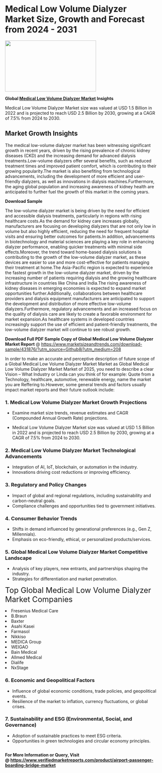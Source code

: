 <H1>Medical Low Volume Dialyzer Market Size, Growth and Forecast from 2024 - 2031</H1><img class="aligncenter size-medium wp-image-584254" src="https://thirdeyenews.in/wp-content/uploads/2024/09/Global-Market-Research-300x168.jpeg" alt="" width="300" height="168" /><p><strong>Global&nbsp;<a href="https://www.marketsizeandtrends.com/download-sample/431876/?utm_source=Github8j?utm_medium=208">Medical Low Volume Dialyzer Market</a> Insights</strong></p><p>Medical Low Volume Dialyzer Market size was valued at USD 1.5 Billion in 2022 and is projected to reach USD 2.5 Billion by 2030, growing at a CAGR of 7.5% from 2024 to 2030.</p><p><h2>Market Growth Insights</h2> <p>The medical low-volume dialyzer market has been witnessing significant growth in recent years, driven by the rising prevalence of chronic kidney diseases (CKD) and the increasing demand for advanced dialysis treatments.Low-volume dialyzers offer several benefits, such as reduced treatment times and improved patient comfort, which is contributing to their growing popularity.The market is also benefiting from technological advancements, including the development of more efficient and user-friendly dialyzers, as well as innovations in dialysis machines.Furthermore, the aging global population and increasing awareness of kidney health are anticipated to further fuel the growth of this market in the coming years.</p> <p><strong>Download Sample</strong></p> <p>The low-volume dialyzer market is being driven by the need for efficient and accessible dialysis treatments, particularly in regions with rising healthcare costs.As the demand for kidney care increases globally, manufacturers are focusing on developing dialyzers that are not only low in volume but also highly efficient, reducing the need for frequent hospital visits and ensuring better outcomes for patients.In addition, advancements in biotechnology and material sciences are playing a key role in enhancing dialyzer performance, enabling quicker treatments with minimal side effects.Moreover, the trend toward home-based dialysis solutions is contributing to the growth of the low-volume dialyzer market, as these devices are easier to use and more cost-effective for patients managing their treatment at home.The Asia-Pacific region is expected to experience the fastest growth in the low-volume dialyzer market, driven by the increasing number of patients requiring dialysis and the growing healthcare infrastructure in countries like China and India.The rising awareness of kidney diseases in emerging economies is expected to expand market opportunities further.Additionally, collaborations between healthcare providers and dialysis equipment manufacturers are anticipated to support the development and distribution of more effective low-volume dialyzers.Furthermore, regulatory advancements and an increased focus on the quality of dialysis care are likely to create a favorable environment for market expansion.As healthcare systems in developed countries increasingly support the use of efficient and patient-friendly treatments, the low-volume dialyzer market will continue to see robust growth.<p><span class=""><strong>Download Full PDF Sample Copy of Global Medical Low Volume Dialyzer Market Report</strong> @ <a href="https://www.marketsizeandtrends.com/download-sample/431876/?utm_source=Github8j?utm_medium=208" target="_blank">https://www.marketsizeandtrends.com/download-sample/431876/?utm_source=Github8j?utm_medium=208</a></span></p><p>In order to make an accurate and perceptive description of future scope of a Global&nbsp;Medical Low Volume Dialyzer Market Market as Global&nbsp;Medical Low Volume Dialyzer Market Market of 2025, you need to describe a clear Vision &ndash; What Industry or Linda can you think of for example: Quote from a Technology, healthcare, automotive, renewable energy, name the market you are Reffering to.However, some general trends and factors usually impact market reports and their future outlook include:</p><h3>1.&nbsp;<strong>Medical Low Volume Dialyzer Market Growth Projections</strong></h3><ul><li>Examine market size trends, revenue estimates and CAGR (Compounded Annual Growth Rate) projections.</li><li><p>Medical Low Volume Dialyzer Market size was valued at USD 1.5 Billion in 2022 and is projected to reach USD 2.5 Billion by 2030, growing at a CAGR of 7.5% from 2024 to 2030.</p></li></ul><h3>2.&nbsp;<strong>Medical Low Volume Dialyzer Market Technological Advancements</strong></h3><ul><li>Integration of AI, IoT, blockchain, or automation in the industry.</li><li>Innovations driving cost reductions or improving efficiency.</li></ul><h3>3.&nbsp;<strong>Regulatory and Policy Changes</strong></h3><ul><li>Impact of global and regional regulations, including sustainability and carbon-neutral goals.</li><li>Compliance challenges and opportunities tied to government initiatives.</li></ul><h3>4.&nbsp;<strong>Consumer Behavior Trends</strong></h3><ul><li>Shifts in demand influenced by generational preferences (e.g., Gen Z, Millennials).</li><li>Emphasis on eco-friendly, ethical, or personalized products/services.</li></ul><h3>5.&nbsp;<strong>Global Medical Low Volume Dialyzer Market Competitive Landscape</strong></h3><ul><li>Analysis of key players, new entrants, and partnerships shaping the industry.</li><li>Strategies for differentiation and market penetration.</li></ul><p data-pm-slice="1 1 []"><span style="color: inherit; font-family: inherit; font-size: 25px;">Top Global Medical Low Volume Dialyzer Market Companies</span></p><div class="" data-test-id=""><p><li>Fresenius Medical Care</li><li> B.Braun</li><li> Baxter</li><li> Asahi Kasei</li><li> Farmasol</li><li> Nikkiso</li><li> MEDICA Group</li><li> WEIGAO</li><li> Bain Medical</li><li> Allmed Medical</li><li> Dialife</li><li> NxStage</li></p></div><h3>6.&nbsp;<strong>Economic and Geopolitical Factors</strong></h3><ul><li>Influence of global economic conditions, trade policies, and geopolitical events.</li><li>Resilience of the market to inflation, currency fluctuations, or global crises.</li></ul><h3>7.&nbsp;<strong>Sustainability and ESG (Environmental, Social, and Governance)</strong></h3><ul><li>Adoption of sustainable practices to meet ESG criteria.</li><li>Opportunities in green technologies and circular economy principles.</li></ul><h2><strong style="font-size: 14px;">For More Information or Query, Visit @&nbsp;</strong><a style="background-color: #ffffff; font-size: 14px;" href="https://www.marketsizeandtrends.com/report/medical-low-volume-dialyzer-market/" target="_blank">https://www.verifiedmarketreports.com/product/airport-passenger-boarding-bridge-market</a></h2>